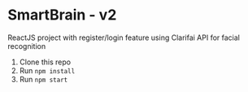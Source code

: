 # SmartBrain - v2
ReactJS project with register/login feature using Clarifai API for facial recognition

1. Clone this repo
2. Run `npm install`
3. Run `npm start`
